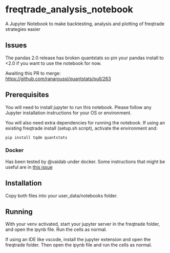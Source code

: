 # freqtrade_analysis_notebook

A Jupyter Notebook to make backtesting, analysis and plotting of freqtrade strategies easier

## Issues

The pandas 2.0 release has broken quantstats so pin your pandas install to <2.0 if you want to use the notebook for now.

Awaiting this PR to merge: https://github.com/ranaroussi/quantstats/pull/263

## Prerequisites

You will need to install jupyter to run this notebook. Please follow any Jupyter installation instructions for your OS or environment.

You will also need extra dependencies for running the notebook. If using an existing freqtrade install (setup.sh script), activate the environment and:

`pip install tqdm quantstats`

### Docker

Has been tested by @vaidab under docker. Some instructions that might be useful are in [this issue](https://github.com/froggleston/freqtrade_analysis_notebook/issues/1)

## Installation

Copy both files into your user_data/notebooks folder.

## Running

With your venv activated, start your jupyter server in the freqtrade folder, and open the ipynb file. Run the cells as normal.

If using an IDE like vscode, install the jupyter extension and open the freqtrade folder. Then open the ipynb file and run the cells as normal.
